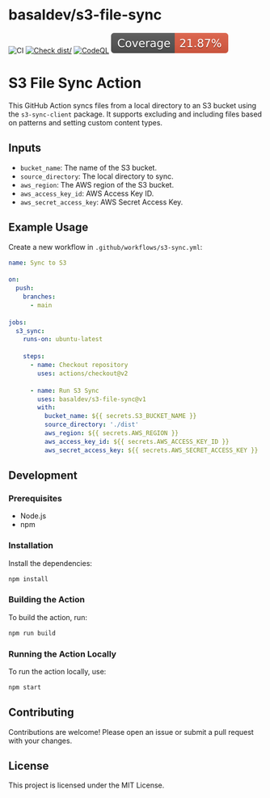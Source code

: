 # basaldev/s3-file-sync

![CI](https://github.com/basaldev/s3-file-sync/actions/workflows/ci.yml/badge.svg)
[![Check dist/](https://github.com/basaldev/s3-file-sync/actions/workflows/check-dist.yml/badge.svg)](https://github.com/basaldev/s3-file-sync/actions/workflows/check-dist.yml)
[![CodeQL](https://github.com/basaldev/s3-file-sync/actions/workflows/codeql-analysis.yml/badge.svg)](https://github.com/basaldev/s3-file-sync/actions/workflows/codeql-analysis.yml)
[![Coverage](./badges/coverage.svg)](./badges/coverage.svg)

# S3 File Sync Action

This GitHub Action syncs files from a local directory to an S3 bucket using the
`s3-sync-client` package. It supports excluding and including files based on
patterns and setting custom content types.

## Inputs

- `bucket_name`: The name of the S3 bucket.
- `source_directory`: The local directory to sync.
- `aws_region`: The AWS region of the S3 bucket.
- `aws_access_key_id`: AWS Access Key ID.
- `aws_secret_access_key`: AWS Secret Access Key.

## Example Usage

Create a new workflow in `.github/workflows/s3-sync.yml`:

```yaml
name: Sync to S3

on:
  push:
    branches:
      - main

jobs:
  s3_sync:
    runs-on: ubuntu-latest

    steps:
      - name: Checkout repository
        uses: actions/checkout@v2

      - name: Run S3 Sync
        uses: basaldev/s3-file-sync@v1
        with:
          bucket_name: ${{ secrets.S3_BUCKET_NAME }}
          source_directory: './dist'
          aws_region: ${{ secrets.AWS_REGION }}
          aws_access_key_id: ${{ secrets.AWS_ACCESS_KEY_ID }}
          aws_secret_access_key: ${{ secrets.AWS_SECRET_ACCESS_KEY }}
```

## Development

### Prerequisites

- Node.js
- npm

### Installation

Install the dependencies:

```bash
npm install
```

### Building the Action

To build the action, run:

```bash
npm run build
```

### Running the Action Locally

To run the action locally, use:

```bash
npm start
```

## Contributing

Contributions are welcome! Please open an issue or submit a pull request with
your changes.

## License

This project is licensed under the MIT License.
